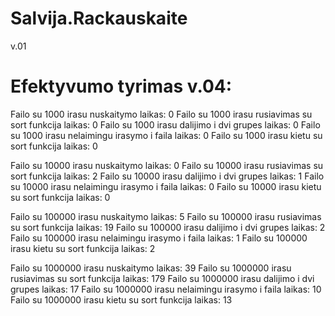 # Salvija.Rackauskaite
v.01

# Efektyvumo tyrimas v.04:

Failo su 1000 irasu nuskaitymo laikas: 0
Failo su 1000 irasu rusiavimas su sort funkcija laikas: 0
Failo su 1000 irasu dalijimo i dvi grupes laikas: 0
Failo su 1000 irasu nelaimingu irasymo i faila laikas: 0
Failo su 1000 irasu kietu su sort funkcija laikas: 0


Failo su 10000 irasu nuskaitymo laikas: 0
Failo su 10000 irasu rusiavimas su sort funkcija laikas: 2
Failo su 10000 irasu dalijimo i dvi grupes laikas: 1
Failo su 10000 irasu nelaimingu irasymo i faila laikas: 0
Failo su 10000 irasu kietu su sort funkcija laikas: 0


Failo su 100000 irasu nuskaitymo laikas: 5
Failo su 100000 irasu rusiavimas su sort funkcija laikas: 19
Failo su 100000 irasu dalijimo i dvi grupes laikas: 2
Failo su 100000 irasu nelaimingu irasymo i faila laikas: 1
Failo su 100000 irasu kietu su sort funkcija laikas: 2


Failo su 1000000 irasu nuskaitymo laikas: 39
Failo su 1000000 irasu rusiavimas su sort funkcija laikas: 179
Failo su 1000000 irasu dalijimo i dvi grupes laikas: 17
Failo su 1000000 irasu nelaimingu irasymo i faila laikas: 10
Failo su 1000000 irasu kietu su sort funkcija laikas: 13
